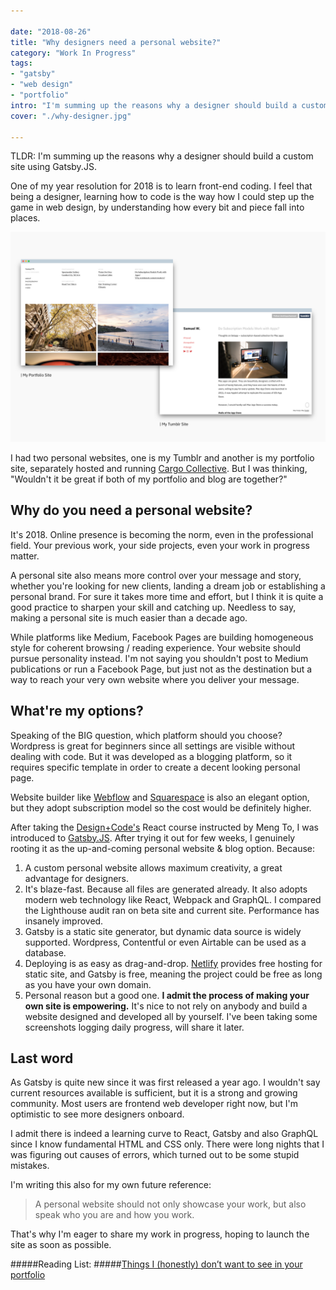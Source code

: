 ```yaml
---

date: "2018-08-26"
title: "Why designers need a personal website?"
category: "Work In Progress"
tags: 
- "gatsby"
- "web design"
- "portfolio"
intro: "I'm summing up the reasons why a designer should build a custom site using Gatsby.JS." 
cover: "./why-designer.jpg"

---
```


TLDR: I'm summing up the reasons why a designer should build a custom site using Gatsby.JS. 

One of my year resolution for 2018 is to learn front-end coding. I feel that being a designer, learning how to code is the way how I could step up the game in web design, by understanding how every bit and piece fall into places. 

![](./Framev2.jpg)

I had two personal websites, one is my Tumblr and another is my portfolio site, separately hosted and running [Cargo Collective](https://cargocollective.com/). But I was thinking, "Wouldn't it be great if both of my portfolio and blog are together?"

## Why do you need a personal website?

It's 2018. Online presence is becoming the norm, even in the professional field. Your previous work, your side projects, even your work in progress matter. 

A personal site also means more control over your message and story, whether you're looking for new clients, landing a dream job or establishing a personal brand. For sure it takes more time and effort, but I think it is quite a good practice to sharpen your skill and catching up. Needless to say, making a personal site is much easier than a decade ago. 

While platforms like Medium, Facebook Pages are building homogeneous style for coherent browsing / reading experience. Your website should pursue personality instead. I'm not saying you shouldn't post to Medium publications or run a Facebook Page, but just not as the destination but a way to reach your very own website where you deliver your message. 

## What're my options?

Speaking of the BIG question, which platform should you choose? Wordpress is great for beginners since all settings are visible without dealing with code. But it was developed as a blogging platform, so it requires specific template in order to create a decent looking personal page. 

Website builder like [Webflow](https://webflow.com/?rfsn=1574887.557b84) and [Squarespace](http://squarespace.com/) is also an elegant option, but they adopt subscription model so the cost would be definitely higher.  

After taking the [Design+Code's](http://designcode.io/) React course instructed by Meng To, I was introduced to [Gatsby.JS](https://www.gatsbyjs.org/). After trying it out for few weeks, I genuinely rooting it as the up-and-coming personal website & blog option. Because:

1. A custom personal website allows maximum creativity, a great advantage for designers.
2. It's blaze-fast. Because all files are generated already. It also adopts modern web technology like React, Webpack and GraphQL. I compared the Lighthouse audit ran on beta site and current site. Performance has insanely improved.
3. Gatsby is a static site generator, but dynamic data source is widely supported. Wordpress, Contentful or even Airtable can be used as a database. 
4. Deploying is as easy as drag-and-drop. [Netlify](http://netlify.com/) provides free hosting for static site, and Gatsby is free, meaning the project could be free as long as you have your own domain.
5. Personal reason but a good one. **I admit the process of making your own site is empowering.** It's nice to not rely on anybody and build a website designed and developed all by yourself. I've been taking some screenshots logging daily progress, will share it later.

## Last word

As Gatsby is quite new since it was first released a year ago. I wouldn't say current resources available is sufficient, but it is a strong and growing community. Most users are frontend web developer right now, but I'm optimistic to see more designers onboard.

I admit there is indeed a learning curve to React, Gatsby and also GraphQL since I know fundamental HTML and CSS only. There were long nights that I was figuring out causes of errors, which turned out to be some stupid mistakes. 

I'm writing this also for my own future reference:

> A personal website should not only showcase your work, but also speak who you are and how you work.

That's why I'm eager to share my work in progress, hoping to launch the site as soon as possible. 

#####Reading List: 
#####[Things I (honestly) don’t want to see in your portfolio](https://uxdesign.cc/things-i-honestly-dont-want-to-see-in-your-portfolio-3d3497666ca8)